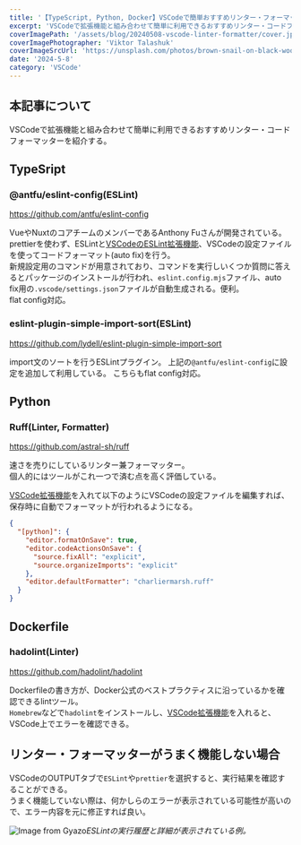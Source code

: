 ```yaml
---
title: '【TypeScript, Python, Docker】VSCodeで簡単おすすめリンター・フォーマッター紹介'
excerpt: 'VSCodeで拡張機能と組み合わせて簡単に利用できるおすすめリンター・コードフォーマッターを紹介する。'
coverImagePath: '/assets/blog/20240508-vscode-linter-formatter/cover.jpg'
coverImagePhotographer: 'Viktor Talashuk'
coverImageSrcUrl: 'https://unsplash.com/photos/brown-snail-on-black-wooden-surface-PxfeNQTKrng'
date: '2024-5-8'
category: 'VSCode'
---
```


## 本記事について

VSCodeで拡張機能と組み合わせて簡単に利用できるおすすめリンター・コードフォーマッターを紹介する。

## TypeSript

### @antfu/eslint-config(ESLint)

https://github.com/antfu/eslint-config

VueやNuxtのコアチームのメンバーであるAnthony Fuさんが開発されている。  
prettierを使わず、ESLintと[VSCodeのESLint拡張機能](https://marketplace.visualstudio.com/items?itemName=dbaeumer.vscode-eslint)、VSCodeの設定ファイルを使ってコードフォーマット(auto fix)を行う。  
新規設定用のコマンドが用意されており、コマンドを実行しいくつか質問に答えるとパッケージのインストールが行われ、`eslint.config.mjs`ファイル、auto fix用の`.vscode/settings.json`ファイルが自動生成される。便利。  
flat config対応。

### eslint-plugin-simple-import-sort(ESLint)

https://github.com/lydell/eslint-plugin-simple-import-sort

import文のソートを行うESLintプラグイン。
上記の`@antfu/eslint-config`に設定を追加して利用している。
こちらもflat config対応。

## Python

### Ruff(Linter, Formatter)

https://github.com/astral-sh/ruff

速さを売りにしているリンター兼フォーマッター。  
個人的にはツールがこれ一つで済む点を高く評価している。

[VSCode拡張機能](https://marketplace.visualstudio.com/items?itemName=charliermarsh.ruff)を入れて以下のようにVSCodeの設定ファイルを編集すれば、保存時に自動でフォーマットが行われるようになる。

```json:settings.json
{
  "[python]": {
    "editor.formatOnSave": true,
    "editor.codeActionsOnSave": {
      "source.fixAll": "explicit",
      "source.organizeImports": "explicit"
    },
    "editor.defaultFormatter": "charliermarsh.ruff"
  }
}
```

## Dockerfile

### hadolint(Linter)

https://github.com/hadolint/hadolint

Dockerfileの書き方が、Docker公式のベストプラクティスに沿っているかを確認できるlintツール。  
`Homebrew`などで`hadolint`をインストールし、[VSCode拡張機能](https://marketplace.visualstudio.com/items?itemName=exiasr.hadolint)を入れると、VSCode上でエラーを確認できる。

## リンター・フォーマッターがうまく機能しない場合

VSCodeのOUTPUTタブで`ESLint`や`prettier`を選択すると、実行結果を確認することができる。  
うまく機能していない際は、何かしらのエラーが表示されている可能性が高いので、エラー内容を元に修正すれば良い。

![Image from Gyazo](https://gyazo.com/5d587250b732174daccb8a6a8d028b5c.png)_ESLintの実行履歴と詳細が表示されている例。_

